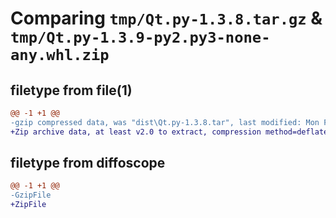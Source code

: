 # Comparing `tmp/Qt.py-1.3.8.tar.gz` & `tmp/Qt.py-1.3.9-py2.py3-none-any.whl.zip`

## filetype from file(1)

```diff
@@ -1 +1 @@
-gzip compressed data, was "dist\Qt.py-1.3.8.tar", last modified: Mon Feb 13 07:28:22 2023, max compression
+Zip archive data, at least v2.0 to extract, compression method=deflate
```

## filetype from diffoscope

```diff
@@ -1 +1 @@
-GzipFile
+ZipFile
```

